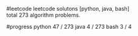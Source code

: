 #leetcode
leetcode solutons [python, java, bash]  
total 273 algorithm problems.

#progress
	python 47 / 273
	java   4  / 273
	bash   3  /   4
